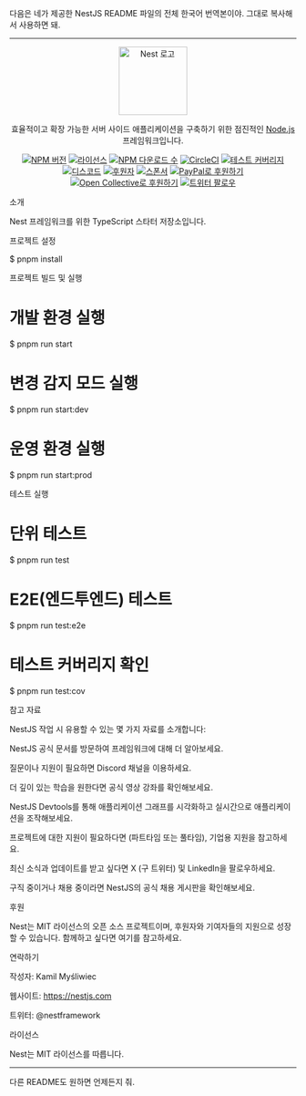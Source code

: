 다음은 네가 제공한 NestJS README 파일의 전체 한국어 번역본이야. 그대로 복사해서 사용하면 돼.


---

<p align="center">
  <a href="http://nestjs.com/" target="blank"><img src="https://nestjs.com/img/logo-small.svg" width="120" alt="Nest 로고" /></a>
</p><p align="center">
  효율적이고 확장 가능한 서버 사이드 애플리케이션을 구축하기 위한 점진적인 <a href="http://nodejs.org" target="_blank">Node.js</a> 프레임워크입니다.
</p><p align="center">
  <a href="https://www.npmjs.com/~nestjscore" target="_blank"><img src="https://img.shields.io/npm/v/@nestjs/core.svg" alt="NPM 버전" /></a>
  <a href="https://www.npmjs.com/~nestjscore" target="_blank"><img src="https://img.shields.io/npm/l/@nestjs/core.svg" alt="라이선스" /></a>
  <a href="https://www.npmjs.com/~nestjscore" target="_blank"><img src="https://img.shields.io/npm/dm/@nestjs/common.svg" alt="NPM 다운로드 수" /></a>
  <a href="https://circleci.com/gh/nestjs/nest" target="_blank"><img src="https://img.shields.io/circleci/build/github/nestjs/nest/master" alt="CircleCI" /></a>
  <a href="https://coveralls.io/github/nestjs/nest?branch=master" target="_blank"><img src="https://coveralls.io/repos/github/nestjs/nest/badge.svg?branch=master#9" alt="테스트 커버리지" /></a>
  <a href="https://discord.gg/G7Qnnhy" target="_blank"><img src="https://img.shields.io/badge/discord-online-brightgreen.svg" alt="디스코드" /></a>
  <a href="https://opencollective.com/nest#backer" target="_blank"><img src="https://opencollective.com/nest/backers/badge.svg" alt="후원자" /></a>
  <a href="https://opencollective.com/nest#sponsor" target="_blank"><img src="https://opencollective.com/nest/sponsors/badge.svg" alt="스폰서" /></a>
  <a href="https://paypal.me/kamilmysliwiec" target="_blank"><img src="https://img.shields.io/badge/Donate-PayPal-ff3f59.svg" alt="PayPal로 후원하기" /></a>
  <a href="https://opencollective.com/nest#sponsor" target="_blank"><img src="https://img.shields.io/badge/Support%20us-Open%20Collective-41B883.svg" alt="Open Collective로 후원하기" /></a>
  <a href="https://twitter.com/nestframework" target="_blank"><img src="https://img.shields.io/twitter/follow/nestframework.svg?style=social&label=Follow" alt="트위터 팔로우" /></a>
</p>소개

Nest 프레임워크를 위한 TypeScript 스타터 저장소입니다.

프로젝트 설정

$ pnpm install

프로젝트 빌드 및 실행

# 개발 환경 실행
$ pnpm run start

# 변경 감지 모드 실행
$ pnpm run start:dev

# 운영 환경 실행
$ pnpm run start:prod

테스트 실행

# 단위 테스트
$ pnpm run test

# E2E(엔드투엔드) 테스트
$ pnpm run test:e2e

# 테스트 커버리지 확인
$ pnpm run test:cov

참고 자료

NestJS 작업 시 유용할 수 있는 몇 가지 자료를 소개합니다:

NestJS 공식 문서를 방문하여 프레임워크에 대해 더 알아보세요.

질문이나 지원이 필요하면 Discord 채널을 이용하세요.

더 깊이 있는 학습을 원한다면 공식 영상 강좌를 확인해보세요.

NestJS Devtools를 통해 애플리케이션 그래프를 시각화하고 실시간으로 애플리케이션을 조작해보세요.

프로젝트에 대한 지원이 필요하다면 (파트타임 또는 풀타임), 기업용 지원을 참고하세요.

최신 소식과 업데이트를 받고 싶다면 X (구 트위터) 및 LinkedIn을 팔로우하세요.

구직 중이거나 채용 중이라면 NestJS의 공식 채용 게시판을 확인해보세요.


후원

Nest는 MIT 라이선스의 오픈 소스 프로젝트이며, 후원자와 기여자들의 지원으로 성장할 수 있습니다. 함께하고 싶다면 여기를 참고하세요.

연락하기

작성자: Kamil Myśliwiec

웹사이트: https://nestjs.com

트위터: @nestframework


라이선스

Nest는 MIT 라이선스를 따릅니다.


---

다른 README도 원하면 언제든지 줘.

